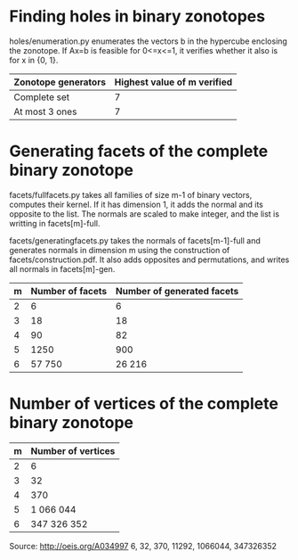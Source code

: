 # Finding holes in binary zonotopes

holes/enumeration.py enumerates the vectors b in the hypercube enclosing the zonotope. If Ax=b is feasible for 0<=x<=1, it verifies whether it also is for x in {0, 1}.

|  Zonotope generators | Highest value of m verified |
| -------------------- | --------------------------- |
| Complete set         |             7               |
| At most 3 ones       |             7               |

# Generating facets of the complete binary zonotope

facets/fullfacets.py takes all families of size m-1 of binary vectors, computes their kernel. If it has dimension 1, it adds the normal and its opposite to the list. The normals are scaled to make integer, and the list is writting in facets[m]-full.

facets/generatingfacets.py takes the normals of facets[m-1]-full and generates normals in dimension m using the construction of facets/construction.pdf. It also adds opposites and permutations, and writes all normals in facets[m]-gen.

|  m  | Number of facets | Number of generated facets |
| --- | ---------------- | -------------------------- |
|  2  |        6         |             6              |
|  3  |        18        |             18             |
|  4  |        90        |             82             |
|  5  |       1250       |            900             |
|  6  |      57 750      |           26 216           |

# Number of vertices of the complete binary zonotope

|  m  | Number of vertices | 
| --- | ------------------ |
|  2  |          6         |
|  3  |          32        |
|  4  |         370        |
|  5  |      1 066 044     |
|  6  |     347 326 352    | 

Source: http://oeis.org/A034997
6, 32, 370, 11292, 1066044, 347326352
